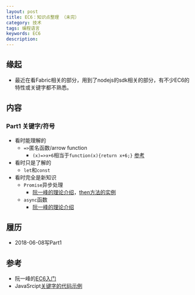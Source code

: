 ```yaml
---
layout: post  
title: EC6：知识点整理 （未完）  
category: 技术  
tags: 编程语言      
keywords: EC6      
description:    
---  
```


##  缘起
+ 最近在看Fabric相关的部分，用到了nodejs的sdk相关的部分，有不少EC6的特性或关键字都不熟悉。

##  内容

### Part1 关键字/符号

+ 看时能理解的
  + `=>`匿名函数/arrow function
    + `(x)=>x+6`相当于`function(x){return x+6;}` [参考](https://www.cnblogs.com/developer-os/p/6268479.html)
+ 看时只是了解的
  + `let`和`const`
+ 看时完全是新知识
  + `Promise`异步处理 
    + [阮一峰的理论介绍](http://es6.ruanyifeng.com/#docs/promise)，[then方法的实例](http://ecmaer.com/javascript/promise/then.html)
  + `async`函数
    + [阮一峰的理论介绍](http://es6.ruanyifeng.com/#docs/async)

## 履历
+ 2018-06-08写Part1

## 参考

+ 阮一峰的[EC6入门](http://es6.ruanyifeng.com/)
+ JavaSrcipt[关键字的代码示例](http://ecmaer.com/javascript)